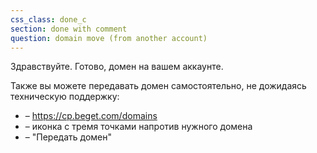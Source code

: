 ```yaml
---
css_class: done_c
section: done with comment
question: domain move (from another account)
---
```

Здравствуйте. Готово, домен на вашем аккаунте.

Также вы можете передавать домен самостоятельно, не дожидаясь техническую поддержку:
- &ndash; https://cp.beget.com/domains
- &ndash; иконка с тремя точками напротив нужного домена
- &ndash; "Передать домен"
